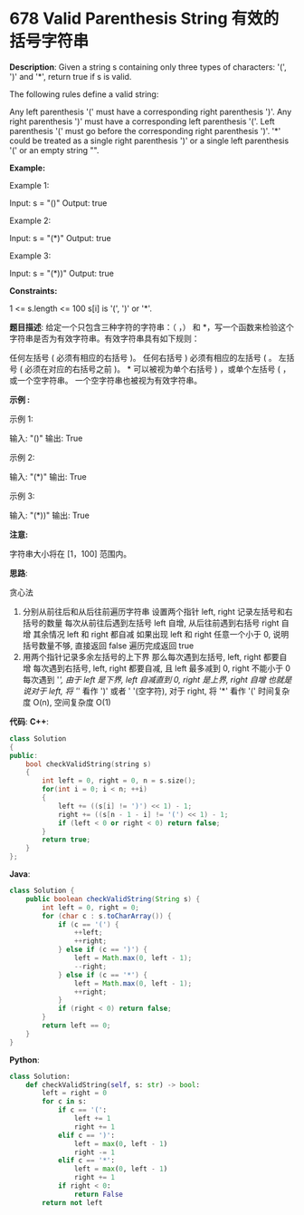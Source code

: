 # 678 Valid Parenthesis String 有效的括号字符串

__Description__:
Given a string s containing only three types of characters: '(', ')' and '*', return true if s is valid.

The following rules define a valid string:

Any left parenthesis '(' must have a corresponding right parenthesis ')'.
Any right parenthesis ')' must have a corresponding left parenthesis '('.
Left parenthesis '(' must go before the corresponding right parenthesis ')'.
'*' could be treated as a single right parenthesis ')' or a single left parenthesis '(' or an empty string "".

__Example:__

Example 1:

Input: s = "()"
Output: true

Example 2:

Input: s = "(*)"
Output: true

Example 3:

Input: s = "(*))"
Output: true

__Constraints:__

1 <= s.length <= 100
s[i] is '(', ')' or '*'.

__题目描述__:
给定一个只包含三种字符的字符串：（ ，） 和 *，写一个函数来检验这个字符串是否为有效字符串。有效字符串具有如下规则：

任何左括号 ( 必须有相应的右括号 )。
任何右括号 ) 必须有相应的左括号 ( 。
左括号 ( 必须在对应的右括号之前 )。
* 可以被视为单个右括号 ) ，或单个左括号 ( ，或一个空字符串。
一个空字符串也被视为有效字符串。

__示例 :__

示例 1:

输入: "()"
输出: True

示例 2:

输入: "(*)"
输出: True

示例 3:

输入: "(*))"
输出: True

__注意:__

字符串大小将在 [1，100] 范围内。

__思路__:

贪心法

1. 分别从前往后和从后往前遍历字符串
设置两个指针 left, right 记录左括号和右括号的数量
每次从前往后遇到左括号 left 自增, 从后往前遇到右括号 right 自增
其余情况 left 和 right 都自减
如果出现 left 和 right 任意一个小于 0, 说明括号数量不够, 直接返回 false
遍历完成返回 true
2. 用两个指针记录多余左括号的上下界
那么每次遇到左括号, left, right 都要自增
每次遇到右括号, left, right 都要自减, 且 left 最多减到 0, right 不能小于 0
每次遇到 '*', 由于 left 是下界, left 自减直到 0, right 是上界, right 自增
也就是说对于 left, 将 '*' 看作 ')' 或者 ' '(空字符), 对于 right, 将 '*' 看作 '('
时间复杂度 O(n), 空间复杂度 O(1)

__代码__:
__C++__:

```C++
class Solution 
{
public:
    bool checkValidString(string s) 
    {
        int left = 0, right = 0, n = s.size();
        for(int i = 0; i < n; ++i)
        {
            left += ((s[i] != ')') << 1) - 1;
            right += ((s[n - 1 - i] != '(') << 1) - 1;
            if (left < 0 or right < 0) return false;
        } 
        return true;
    }
};
```

__Java__:

```Java
class Solution {
    public boolean checkValidString(String s) {
        int left = 0, right = 0;
        for (char c : s.toCharArray()) {
            if (c == '(') {
                ++left;
                ++right;
            } else if (c == ')') {
                left = Math.max(0, left - 1);
                --right;
            } else if (c == '*') {
                left = Math.max(0, left - 1);
                ++right;
            }
            if (right < 0) return false;
        }
        return left == 0;
    }
}
```

__Python__:

```Python
class Solution:
    def checkValidString(self, s: str) -> bool:
        left = right = 0
        for c in s:
            if c == '(':
                left += 1
                right += 1
            elif c == ')':
                left = max(0, left - 1)
                right -= 1
            elif c == '*':
                left = max(0, left - 1)
                right += 1
            if right < 0:
                return False
        return not left
```

